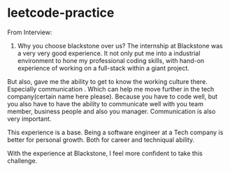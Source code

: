 # leetcode-practice

From Interview:

1. Why you choose blackstone over us?
The internship at Blackstone was a very very good experience. 
It not only put me into a industrial environment to hone my professional coding skills,
with hand-on experience of working on a full-stack within a giant project.

But also, gave me the ability to get to know the working culture there. Especially communication
. Which can help me move further in the tech company(certain name here please). Because you have to 
code well, but you also have to have the ability to communicate well with you team member, business people
and also you manager. Communication is also very important.

This experience is a base. Being a software engineer at a Tech company is better for personal growth.
Both for career and techniqual ability. 

With the experience at Blackstone, I feel more confident to take this challenge.